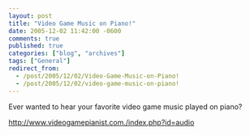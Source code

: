 ```yaml
---
layout: post
title: "Video Game Music on Piano!"
date: 2005-12-02 11:42:00 -0600
comments: true
published: true
categories: ["blog", "archives"]
tags: ["General"]
redirect_from: 
  - /post/2005/12/02/Video-Game-Music-on-Piano!
  - /post/2005/12/02/video-game-music-on-piano!
---
```

<!-- more -->
<P>Ever wanted to hear your favorite video game music played on piano?</P>
<P><A href="http://www.videogamepianist.com./index.php?id=audio">http://www.videogamepianist.com./index.php?id=audio</A></P>
